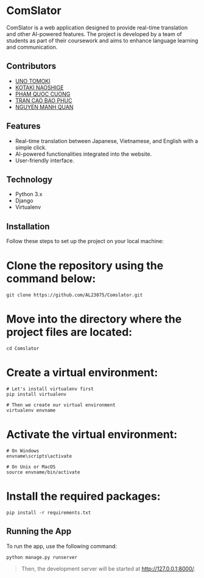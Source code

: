 # ComSlator

ComSlator is a web application designed to provide real-time translation and other AI-powered features. The project is developed by a team of students as part of their coursework and aims to enhance language learning and communication.

## Contributors

- [UNO TOMOKI](https://github.com/AL23075)
- [KOTAKI NAOSHIGE]()
- [PHAM QUOC CUONG](https://github.com/cuonggpham)
- [TRAN CAO BAO PHUC](https://github.com/Phuctran11)
- [NGUYEN MANH QUAN](https://github.com/Kuan-niisan)

## Features

- Real-time translation between Japanese, Vietnamese, and English with a simple click.
- AI-powered functionalities integrated into the website.
- User-friendly interface.

## Technology

- Python 3.x
- Django
- Virtualenv

## Installation

Follow these steps to set up the project on your local machine:

# Clone the repository using the command below:

    git clone https://github.com/AL23075/Comslator.git

# Move into the directory where the project files are located:

    cd Comslator

# Create a virtual environment:

    # Let's install virtualenv first
    pip install virtualenv

    # Then we create our virtual environment
    virtualenv envname

# Activate the virtual environment:

    # On Windows
    envname\scripts\activate

    # On Unix or MacOS
    source envname/bin/activate

# Install the required packages:

    pip install -r requirements.txt

## Running the App

To run the app, use the following command:

    python manage.py runserver

> Then, the development server will be started at http://127.0.0.1:8000/.
